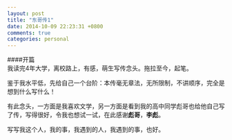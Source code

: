 ```yaml
---
layout: post
title: "东哥传1"
date: 2014-10-09 22:23:31 +0800
comments: true
categories: personal
---
```

####开篇  
我读完4年大学，离校路上，有感，萌生写传念头。拖拉至今，起笔。  

鉴于我水平低，先给自己一个台阶：本传毫无章法，无所限制，不讲顺序，完全是想到什么写什么！  

有此念头，一方面是我喜欢文学，另一方面是看到我的高中同学彪哥也给他自己写了传，写得很好，令我也想试一试，在此感谢**彪哥**，**李彪**。  

写写我这个人，我的事，我遇到的人，我遇到的事，也好。
